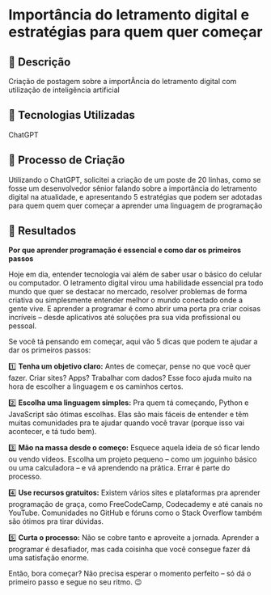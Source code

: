 # Importância do letramento digital e estratégias para quem quer começar

## 📒 Descrição
Criação de postagem sobre a importÂncia do letramento digital com utilização de inteligência artificial

## 🤖 Tecnologias Utilizadas
ChatGPT

## 🧐 Processo de Criação
Utilizando o ChatGPT, solicitei a criação de um poste de 20 linhas, como se fosse um desenvolvedor sênior falando sobre a importância do letramento digital na atualidade, e apresentando 5 
estratégias que podem ser adotadas para quem quem quer começar a aprender uma linguagem de programação

## 🚀 Resultados
**Por que aprender programação é essencial e como dar os primeiros passos**  

Hoje em dia, entender tecnologia vai além de saber usar o básico do celular ou computador. O letramento digital virou uma habilidade essencial pra todo mundo que quer se destacar no 
mercado, resolver problemas de forma criativa ou simplesmente entender melhor o mundo conectado onde a gente vive. E aprender a programar é como abrir uma porta pra criar coisas 
incríveis – desde aplicativos até soluções pra sua vida profissional ou pessoal.  

Se você tá pensando em começar, aqui vão 5 dicas que podem te ajudar a dar os primeiros passos:  

1️⃣ **Tenha um objetivo claro:** Antes de começar, pense no que você quer fazer. Criar sites? Apps? Trabalhar com dados? Esse foco ajuda muito na hora de escolher a linguagem e os 
caminhos certos.  

2️⃣ **Escolha uma linguagem simples:** Pra quem tá começando, Python e JavaScript são ótimas escolhas. Elas são mais fáceis de entender e têm muitas comunidades pra te ajudar quando você 
travar (porque isso vai acontecer, e tá tudo bem).  

3️⃣ **Mão na massa desde o começo:** Esquece aquela ideia de só ficar lendo ou vendo vídeos. Escolha um projeto pequeno – como um joguinho básico ou uma calculadora – e vá aprendendo na 
prática. Errar é parte do processo.  

4️⃣ **Use recursos gratuitos:** Existem vários sites e plataformas pra aprender programação de graça, como FreeCodeCamp, Codecademy e até canais no YouTube. Comunidades no GitHub e 
fóruns como o Stack Overflow também são ótimos pra tirar dúvidas.  

5️⃣ **Curta o processo:** Não se cobre tanto e aproveite a jornada. Aprender a programar é desafiador, mas cada coisinha que você consegue fazer dá uma satisfação enorme.  

Então, bora começar? Não precisa esperar o momento perfeito – só dá o primeiro passo e segue no seu ritmo. 😉

